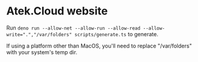 # Atek.Cloud website

Run `deno run --allow-net --allow-run --allow-read --allow-write=".","/var/folders" scripts/generate.ts` to generate.

If using a platform other than MacOS, you'll need to replace "/var/folders" with your system's temp dir.